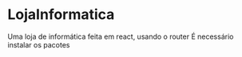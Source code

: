 # LojaInformatica
Uma loja de informática feita em react, usando o router
É necessário instalar os pacotes
